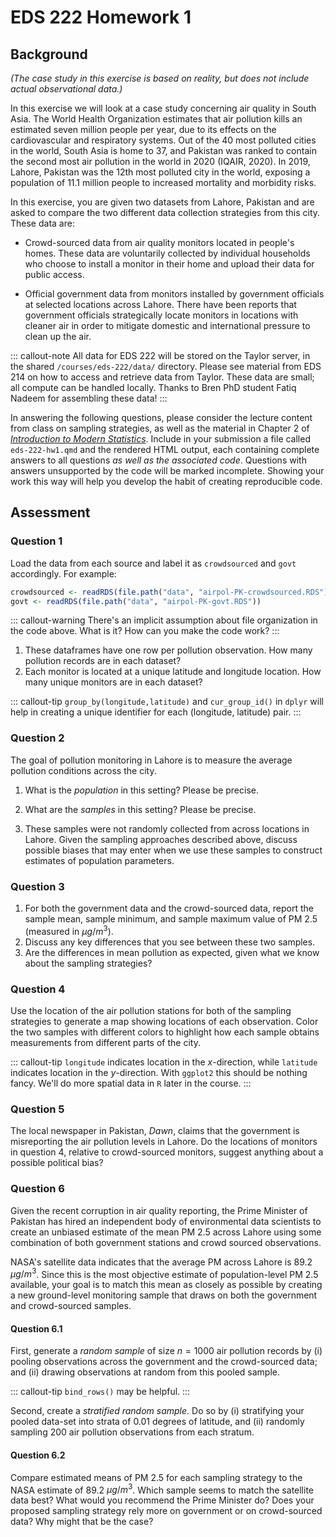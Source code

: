 # EDS 222 Homework 1

## Background

*(The case study in this exercise is based on reality, but does not include actual observational data.)*

In this exercise we will look at a case study concerning air quality in South Asia. The World Health Organization estimates that air pollution kills an estimated seven million people per year, due to its effects on the cardiovascular and respiratory systems. Out of the 40 most polluted cities in the world, South Asia is home to 37, and Pakistan was ranked to contain the second most air pollution in the world in 2020 (IQAIR, 2020). In 2019, Lahore, Pakistan was the 12th most polluted city in the world, exposing a population of 11.1 million people to increased mortality and morbidity risks.

In this exercise, you are given two datasets from Lahore, Pakistan and are asked to compare the two different data collection strategies from this city. These data are:

-   Crowd-sourced data from air quality monitors located in people's homes. These data are voluntarily collected by individual households who choose to install a monitor in their home and upload their data for public access.

-   Official government data from monitors installed by government officials at selected locations across Lahore. There have been reports that government officials strategically locate monitors in locations with cleaner air in order to mitigate domestic and international pressure to clean up the air.

::: callout-note
All data for EDS 222 will be stored on the Taylor server, in the shared `/courses/eds-222/data/` directory. Please see material from EDS 214 on how to access and retrieve data from Taylor. These data are small; all compute can be handled locally. Thanks to Bren PhD student Fatiq Nadeem for assembling these data!
:::

In answering the following questions, please consider the lecture content from class on sampling strategies, as well as the material in Chapter 2 of [*Introduction to Modern Statistics*](https://openintro-ims.netlify.app/data-design). Include in your submission a file called `eds-222-hw1.qmd` and the rendered HTML output, each containing complete answers to all questions *as well as the associated code*. Questions with answers unsupported by the code will be marked incomplete. Showing your work this way will help you develop the habit of creating reproducible code.

## Assessment

### Question 1

Load the data from each source and label it as `crowdsourced` and `govt` accordingly. For example:

``` r
crowdsourced <- readRDS(file.path("data", "airpol-PK-crowdsourced.RDS"))
govt <- readRDS(file.path("data", "airpol-PK-govt.RDS"))
```

::: callout-warning
There's an implicit assumption about file organization in the code above. What is it? How can you make the code work?
:::

1.  These dataframes have one row per pollution observation. How many pollution records are in each dataset?
2.  Each monitor is located at a unique latitude and longitude location. How many unique monitors are in each dataset?

::: callout-tip
`group_by(longitude,latitude)` and `cur_group_id()` in `dplyr` will help in creating a unique identifier for each (longitude, latitude) pair.
:::

### Question 2

The goal of pollution monitoring in Lahore is to measure the average pollution conditions across the city.

1.  What is the *population* in this setting? Please be precise.

2.  What are the *samples* in this setting? Please be precise.

3.  These samples were not randomly collected from across locations in Lahore. Given the sampling approaches described above, discuss possible biases that may enter when we use these samples to construct estimates of population parameters.

### Question 3

1.  For both the government data and the crowd-sourced data, report the sample mean, sample minimum, and sample maximum value of PM 2.5 (measured in $\mu g/m^3$).
2.  Discuss any key differences that you see between these two samples.
3.  Are the differences in mean pollution as expected, given what we know about the sampling strategies?

### Question 4

Use the location of the air pollution stations for both of the sampling strategies to generate a map showing locations of each observation. Color the two samples with different colors to highlight how each sample obtains measurements from different parts of the city.

::: callout-tip
`longitude` indicates location in the *x*-direction, while `latitude` indicates location in the *y*-direction. With `ggplot2` this should be nothing fancy. We'll do more spatial data in `R` later in the course.
:::

### Question 5

The local newspaper in Pakistan, *Dawn*, claims that the government is misreporting the air pollution levels in Lahore. Do the locations of monitors in question 4, relative to crowd-sourced monitors, suggest anything about a possible political bias?

### Question 6

Given the recent corruption in air quality reporting, the Prime Minister of Pakistan has hired an independent body of environmental data scientists to create an unbiased estimate of the mean PM 2.5 across Lahore using some combination of both government stations and crowd sourced observations.

NASA's satellite data indicates that the average PM across Lahore is 89.2 $\mu g/m^3$. Since this is the most objective estimate of population-level PM 2.5 available, your goal is to match this mean as closely as possible by creating a new ground-level monitoring sample that draws on both the government and crowd-sourced samples.

#### Question 6.1

First, generate a *random sample* of size $n=1000$ air pollution records by (i) pooling observations across the government and the crowd-sourced data; and (ii) drawing observations at random from this pooled sample.

::: callout-tip
`bind_rows()` may be helpful.
:::

Second, create a *stratified random sample*. Do so by (i) stratifying your pooled data-set into strata of 0.01 degrees of latitude, and (ii) randomly sampling 200 air pollution observations from each stratum.

#### Question 6.2

Compare estimated means of PM 2.5 for each sampling strategy to the NASA estimate of 89.2 $\mu g/m^3$. Which sample seems to match the satellite data best? What would you recommend the Prime Minister do? Does your proposed sampling strategy rely more on government or on crowd-sourced data? Why might that be the case?
